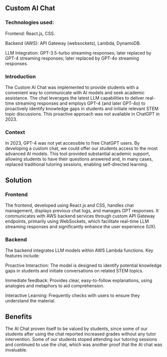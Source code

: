 ## Custom AI Chat

### Technologies used:

Frontend: React.js, CSS.

Backend (AWS): API Gateway (websockets), Lambda, DynamoDB.

LLM Integration: GPT-3.5-turbo streaming responses; later replaced by GPT-4 streaming responses; later replaced by GPT-4o streaming responses.

### Introduction
The Custom AI Chat was implemented to provide students with a convenient way to communicate with AI models and seek academic assistance. The chat leverages the latest LLM capabilities to deliver real-time streaming responses and employs GPT-4 (and later GPT-4o) to proactively identify knowledge gaps in students and initiate relevant STEM topic discussions. This proactive approach was not available in ChatGPT in 2023.

### Context
In 2023, GPT-4 was not yet accessible to free ChatGPT users. By developing a custom chat, we could offer our students access to the most advanced AI models. This tool provided substantial academic support, allowing students to have their questions answered and, in many cases, replaced traditional tutoring sessions, enabling self-directed learning.


## Solution

### Frontend
The frontend, developed using React.js and CSS, handles chat management, displays previous chat logs, and manages GPT responses. It communicates with AWS backend services through custom API Gateway endpoints, primarily using WebSockets, which facilitate real-time LLM streaming responses and significantly enhance the user experience (UX).

### Backend
The backend integrates LLM models within AWS Lambda functions. Key features include:

Proactive Interaction: The model is designed to identify potential knowledge gaps in students and initiate conversations on related STEM topics.

Immediate feedback: Provides clear, easy-to-follow explanations, using analogies and metaphors to aid comprehension.

Interactive Learning: Frequently checks with users to ensure they understand the material.


## Benefits

The AI Chat proven itself to be valued by students, since some of our students after using the chat reported increased grades without any tutor intervention. Some of our students stoped attending our tutoring sessions and continued to use the chat,
which was another proof that the AI chat was invaluable.
